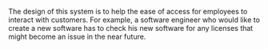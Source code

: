 The design of this system is to help the ease of access for employees to interact with customers. For example, a software engineer who
would like to create a new software has to check his new software for any licenses that might become an issue in the near future. 


